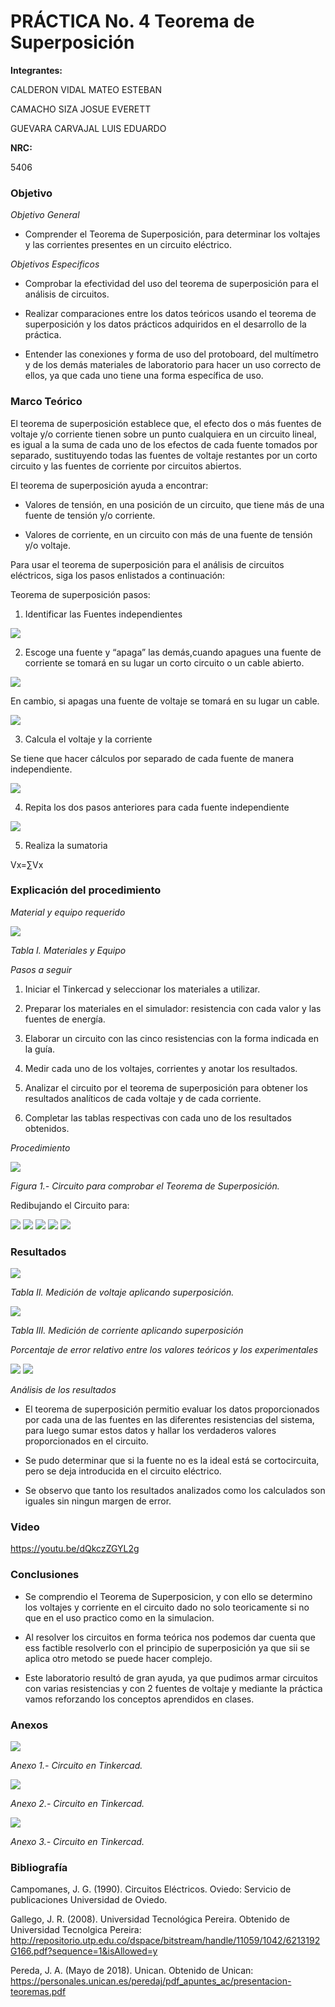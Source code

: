 
# PRÁCTICA No. 4 Teorema de Superposición

**Integrantes:**

CALDERON VIDAL MATEO ESTEBAN

CAMACHO SIZA JOSUE EVERETT

GUEVARA CARVAJAL LUIS EDUARDO

**NRC:**

5406

### Objetivo

*Objetivo General*

- Comprender el Teorema de Superposición, para determinar los voltajes y las corrientes presentes en un circuito eléctrico.

*Objetivos Especificos*

- Comprobar la efectividad del uso del teorema de superposición para el análisis de circuitos.

- Realizar comparaciones entre los datos teóricos usando el teorema de superposición y los datos prácticos adquiridos en el desarrollo de la práctica.

- Entender las conexiones y forma de uso del protoboard, del multímetro y de los   demás materiales de laboratorio para hacer un uso correcto de ellos, ya que cada uno tiene una forma específica de uso.

### Marco Teórico

El teorema de superposición establece que, el efecto dos o más fuentes de voltaje y/o corriente tienen sobre un punto cualquiera en un circuito lineal, es igual a la suma de cada uno de los efectos de cada fuente tomados por separado, sustituyendo todas las fuentes de voltaje restantes por un corto circuito y las fuentes de corriente por circuitos abiertos.

El teorema de superposición ayuda a encontrar:

- Valores de tensión, en una posición de un circuito, que tiene más de una fuente de tensión y/o corriente.

- Valores de corriente, en un circuito con más de una fuente de tensión y/o voltaje.

Para usar el teorema de superposición para el análisis de circuitos eléctricos, siga los pasos enlistados a continuación:

Teorema de superposición pasos:

1. Identificar las Fuentes independientes

<img src="Imagenes/circuito1.jpg">

2. Escoge una fuente y “apaga” las demás,cuando apagues una fuente de corriente se tomará en su lugar un corto circuito o un cable abierto.

<img src="Imagenes/circuito2.jpg">

En cambio, si apagas una fuente de voltaje se tomará en su lugar un cable.

<img src="Imagenes/circuito3.jpg">

3. Calcula el voltaje y la corriente

Se tiene que hacer cálculos por separado de cada fuente de manera independiente.

<img src="Imagenes/circuitoa.jpg">

4. Repita los dos pasos anteriores para cada fuente independiente

<img src="Imagenes/circuitob.jpg">

5. Realiza la sumatoria

Vx=∑Vx

### Explicación del procedimiento

*Material y equipo requerido*

<img src="Imagenes/tabla1.jpg">

*Tabla I. Materiales y Equipo*

*Pasos a seguir*

1. Iniciar el Tinkercad y seleccionar los materiales a utilizar.

2. Preparar los materiales en el simulador: resistencia con cada valor y las fuentes de energía.

3. Elaborar un circuito con las cinco resistencias con la forma indicada en la guía.

4. Medir cada uno de los voltajes, corrientes y anotar los resultados.

5. Analizar el circuito por el teorema de superposición para obtener los resultados analíticos de cada voltaje y de cada corriente.
 
6. Completar las tablas respectivas con cada uno de los resultados obtenidos.

*Procedimiento*

<img src="Imagenes/fig1a.jpg">

*Figura 1.- Circuito para comprobar el Teorema de Superposición.*

Redibujando el Circuito para:

<img src="Imagenes/circuitoA.jpeg">

<img src="Imagenes/circuitoA2.jpeg">

<img src="Imagenes/circuitoB.jpeg">

<img src="Imagenes/circuitoB2.jpeg">

<img src="Imagenes/circuitoB3.jpeg">

### Resultados

<img src="Imagenes/tabla2.jpg">

*Tabla II. Medición de voltaje aplicando superposición.*

<img src="Imagenes/tabla3_1.jpg">

*Tabla III. Medición de corriente aplicando superposición*

*Porcentaje de error relativo entre los valores teóricos y los experimentales*

<img src="Imagenes/error1.jpg">

<img src="Imagenes/error2.jpg">

*Análisis de los resultados*

- El teorema de superposición permitio evaluar los datos proporcionados por cada una de las fuentes en las diferentes resistencias del sistema, para luego sumar estos datos y hallar los verdaderos valores proporcionados en el circuito.

- Se pudo determinar que si la fuente no es la ideal está se cortocircuita, pero se deja introducida en el circuito eléctrico.

- Se observo que tanto los resultados analizados como los calculados son iguales sin ningun margen de error.

### Video

https://youtu.be/dQkczZGYL2g

### Conclusiones

- Se comprendio el Teorema de Superposicion, y con ello se determino los voltajes y corriente en el circuito dado no solo teoricamente si no que en el uso practico como en la simulacion.

- Al resolver los circuitos en forma teórica nos podemos dar cuenta que ess factible resolverlo con el principio de superposición ya que sii se aplica otro metodo se puede hacer complejo.

- Este laboratorio resultó de gran ayuda, ya que pudimos armar circuitos con varias resistencias y con 2 fuentes de voltaje y mediante la práctica vamos reforzando los conceptos aprendidos en clases.

### Anexos

<img src="Imagenes/anexo1.jpg">

*Anexo 1.- Circuito en Tinkercad.*

<img src="Imagenes/anexo2.jpg">

*Anexo 2.- Circuito en Tinkercad.*

<img src="Imagenes/anexo3.jpg">

*Anexo 3.- Circuito en Tinkercad.*

### Bibliografía

Campomanes, J. G. (1990). Circuitos Eléctricos. Oviedo: Servicio de publicaciones Universidad de Oviedo.

Gallego, J. R. (2008). Universidad Tecnológica Pereira. Obtenido de Universidad Tecnolgica Pereira: http://repositorio.utp.edu.co/dspace/bitstream/handle/11059/1042/6213192G166.pdf?sequence=1&isAllowed=y

Pereda, J. A. (Mayo de 2018). Unican. Obtenido de Unican: https://personales.unican.es/peredaj/pdf_apuntes_ac/presentacion-teoremas.pdf
